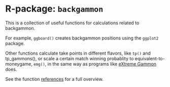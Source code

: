# R-package: `backgammon`
This is a collection of useful functions for calculations related to backgammon.

For example, `ggboard()` creates backgammon positions using the `ggplot2` 
package. 

Other functions calculate take points in different flavors, like `tp()` and tp_gammons(), or scale a certain match winning probablity to equivalent-to-moneygame, `emg()`, in the same way as programs like [eXtreme Gammon](https://www.extremegammon.com/) does.

See the function [references](https://lassehjorthmadsen.github.io/backgammon/reference/index.html) for a full overview.
